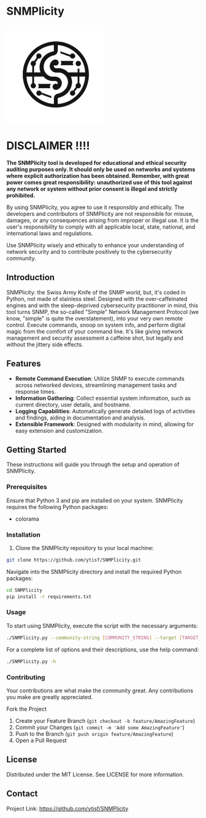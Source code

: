 # SNMPlicity
  [<img src="https://raw.githubusercontent.com/ytisf/SNMPlicity/main/SNMPlicityLogoThumb.png">](https://github.com/ytisf/SNMPlicity)

# DISCLAIMER !!!!
**The SNMPlicity tool is developed for educational and ethical security auditing purposes only. It should only be used on networks and systems where explicit authorization has been obtained. Remember, with great power comes great responsibility: unauthorized use of this tool against any network or system without prior consent is illegal and strictly prohibited.**

By using SNMPlicity, you agree to use it responsibly and ethically. The developers and contributors of SNMPlicity are not responsible for misuse, damages, or any consequences arising from improper or illegal use. It is the user's responsibility to comply with all applicable local, state, national, and international laws and regulations.

Use SNMPlicity wisely and ethically to enhance your understanding of network security and to contribute positively to the cybersecurity community.

## Introduction

SNMPlicity: the Swiss Army Knife of the SNMP world, but, it's coded in Python, not made of stainless steel. Designed with the over-caffeinated engines and with the sleep-deprived cybersecurity practitioner in mind, this tool turns SNMP, the so-called "Simple" Network Management Protocol (we know, "simple" is quite the overstatement), into your very own remote control. Execute commands, snoop on system info, and perform digital magic from the comfort of your command line. It's like giving network management and security assessment a caffeine shot, but legally and without the jittery side effects.

## Features

- **Remote Command Execution**: Utilize SNMP to execute commands across networked devices, streamlining management tasks and response times.
- **Information Gathering**: Collect essential system information, such as current directory, user details, and hostname.
- **Logging Capabilities**: Automatically generate detailed logs of activities and findings, aiding in documentation and analysis.
- **Extensible Framework**: Designed with modularity in mind, allowing for easy extension and customization.

## Getting Started

These instructions will guide you through the setup and operation of SNMPlicity.

### Prerequisites

Ensure that Python 3 and pip are installed on your system. SNMPlicity requires the following Python packages:

- colorama

### Installation

1. Clone the SNMPlicity repository to your local machine:

```bash
git clone https://github.com/ytisf/SNMPlicity.git
```

Navigate into the SNMPlicity directory and install the required Python packages:
```bash
cd SNMPlicity
pip install -r requirements.txt
```

### Usage
To start using SNMPlicity, execute the script with the necessary arguments:

```bash
./SNMPlicity.py --community-string [COMMUNITY_STRING] --target [TARGET_IP] [--port [PORT]]
```
For a complete list of options and their descriptions, use the help command:

```bash
./SNMPlicity.py -h
```

### Contributing

Your contributions are what make the community great. Any contributions you make are greatly appreciated.

Fork the Project
1. Create your Feature Branch (`git checkout -b feature/AmazingFeature`)
2. Commit your Changes (`git commit -m 'Add some AmazingFeature'`)
3. Push to the Branch (`git push origin feature/AmazingFeature`)
4. Open a Pull Request

## License
Distributed under the MIT License. See LICENSE for more information.

## Contact
Project Link: https://github.com/ytisf/SNMPlicity
